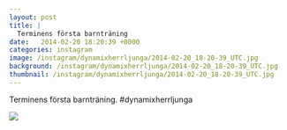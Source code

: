 ```yaml
---
layout: post
title: |
  Terminens första barnträning
date:   2014-02-20 18:20:39 +0000
categories: instagram
image: /instagram/dynamixherrljunga/2014-02-20_18-20-39_UTC.jpg
background: /instagram/dynamixherrljunga/2014-02-20_18-20-39_UTC.jpg
thumbnail: /instagram/dynamixherrljunga/2014-02-20_18-20-39_UTC.jpg
---
```

Terminens första barnträning. #dynamixherrljunga



<img src='/www-dynamix-herrljunga/instagram/dynamixherrljunga/2014-02-20_18-20-39_UTC.jpg' class='img-fluid' />
